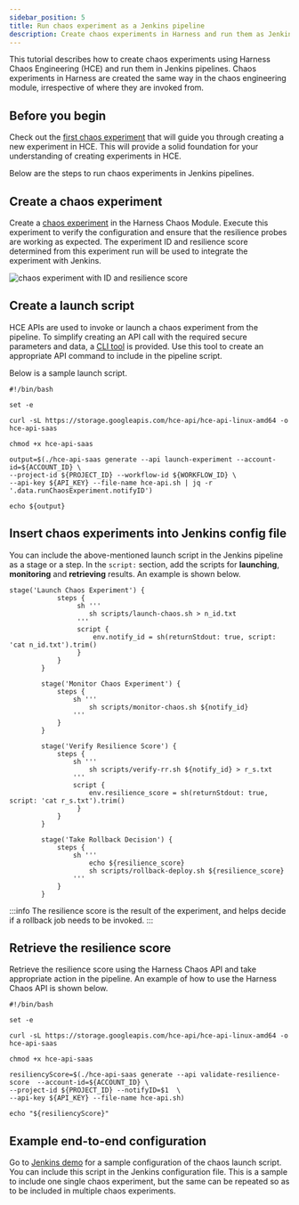 ```yaml
---
sidebar_position: 5
title: Run chaos experiment as a Jenkins pipeline
description: Create chaos experiments in Harness and run them as Jenkins pipelines
---
```


This tutorial describes how to create chaos experiments using Harness Chaos Engineering (HCE) and run them in Jenkins pipelines. Chaos experiments in Harness are created the same way in the chaos engineering module, irrespective of where they are invoked from.

## Before you begin
Check out the [first chaos experiment](/docs/chaos-engineering/ce-onboarding-guide/first-chaos-engineering) that will guide you through creating a new experiment in HCE. This will provide a solid foundation for your understanding of creating experiments in HCE. 

Below are the steps to run chaos experiments in Jenkins pipelines.

## Create a chaos experiment

Create a [chaos experiment](/docs/chaos-engineering/ce-onboarding-guide/first-chaos-engineering) in the Harness Chaos Module. Execute this experiment to verify the configuration and ensure that the resilience probes are working as expected. The experiment ID and resilience score determined from this experiment run will be used to integrate the experiment with Jenkins.

![chaos experiment with ID and resilience score](./static/gitlab/chaos-experiments-with-id.png)

## Create a launch script

HCE APIs are used to invoke or launch a chaos experiment from the pipeline. To simplify creating an API call with the required secure parameters and data, a [CLI tool](https://storage.googleapis.com/hce-api/hce-api-linux-amd64) is provided. Use this tool to create an appropriate API command to include in the pipeline script.

Below is a sample launch script.
```
#!/bin/bash

set -e

curl -sL https://storage.googleapis.com/hce-api/hce-api-linux-amd64 -o hce-api-saas

chmod +x hce-api-saas

output=$(./hce-api-saas generate --api launch-experiment --account-id=${ACCOUNT_ID} \
--project-id ${PROJECT_ID} --workflow-id ${WORKFLOW_ID} \
--api-key ${API_KEY} --file-name hce-api.sh | jq -r '.data.runChaosExperiment.notifyID')

echo ${output}
```

## Insert chaos experiments into Jenkins config file
You can include the above-mentioned launch script in the Jenkins pipeline as a stage or a step. In the `script:` section, add the scripts for **launching**, **monitoring** and **retrieving** results. An example is shown below.

```
stage('Launch Chaos Experiment') {
            steps {
                 sh '''
                    sh scripts/launch-chaos.sh > n_id.txt
                 '''
                 script {
                     env.notify_id = sh(returnStdout: true, script: 'cat n_id.txt').trim()
                 }   
            }   
        }
        
        stage('Monitor Chaos Experiment') {
            steps {
                sh '''
                    sh scripts/monitor-chaos.sh ${notify_id}
                '''
            }
        }
        
        stage('Verify Resilience Score') {
            steps {
                sh '''
                    sh scripts/verify-rr.sh ${notify_id} > r_s.txt
                '''
                script {
                    env.resilience_score = sh(returnStdout: true, script: 'cat r_s.txt').trim()
                 }
            }
        }
        
        stage('Take Rollback Decision') {
            steps {
                sh '''
                    echo ${resilience_score}
                    sh scripts/rollback-deploy.sh ${resilience_score}
                '''
            }
        }
```

:::info
The resilience score is the result of the experiment, and helps decide if a rollback job needs to be invoked.
:::

## Retrieve the resilience score
Retrieve the resilience score using the Harness Chaos API and take appropriate action in the pipeline. An example of how to use the Harness Chaos API is shown below.

```
#!/bin/bash

set -e 

curl -sL https://storage.googleapis.com/hce-api/hce-api-linux-amd64 -o hce-api-saas

chmod +x hce-api-saas

resiliencyScore=$(./hce-api-saas generate --api validate-resilience-score  --account-id=${ACCOUNT_ID} \
--project-id ${PROJECT_ID} --notifyID=$1  \
--api-key ${API_KEY} --file-name hce-api.sh)

echo "${resiliencyScore}"
```

## Example end-to-end configuration

Go to [Jenkins demo](https://github.com/ksatchit/hce-jenkins-integration-demo) for a sample configuration of the chaos launch script. You can include this script in the Jenkins configuration file. 
This is a sample to include one single chaos experiment, but the same can be repeated so as to be included in multiple chaos experiments. 

